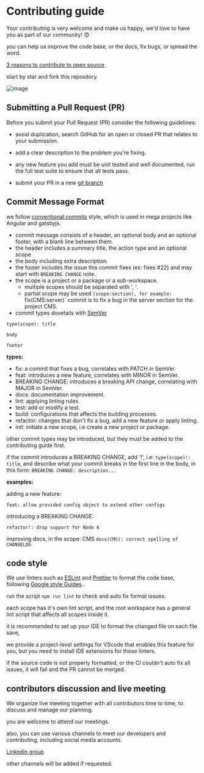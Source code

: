 # Contributing guide

Your contributing is very welcome and make us happy, we'd love to have you as part of our community! 😍

you can help us improve the code base, or the docs, fix bugs, or spread the word.

[3 reasons to contribute to open source](https://opensource.com/article/20/6/why-contribute-open-source)

start by star and fork this repository.

![image](https://user-images.githubusercontent.com/57308531/116622568-34e20f80-a945-11eb-8e7a-f6eb30ae2095.png)

## Submitting a Pull Request (PR)

Before you submit your Pull Request (PR) consider the following guidelines:

- avoid duplication, search GitHub for an open or closed PR that relates to your submission.

- add a clear description to the problem you're fixing.

- any new feature you add must be unit tested and well documented, run the full test suite to ensure that all tests pass.

- submit your PR in a new [git branch](https://git-scm.com/book/en/v2/Git-Branching-Basic-Branching-and-Merging)

## Commit Message Format

we follow [conventional commits](https://conventionalcommits.org/) style, which is used in mega projects like Angular and gatsbyjs.

- commit message consists of a header, an optional body and an optional footer, with a blank line between them.
- the header includes a summary title, the action type and an optional scope
- the body including extra description.
- the footer includes the issue this commit fixes (ex: fixes #22) and may start with `BREAKING CHANGE` note.
- the scope is a project or a package or a sub-workspace.
  - multiple scopes should be separated with ', '.
  - partial scope may be used `(scope:section), for example: `fix(CMS:server)` commit is to fix a bug in the server section for the project CMS.
- commit types dovetails with [SemVer](https://semver.org/)

```
type(scope): title

body

footer
```

**types:**

- fix: a commit that fixes a bug, correlates with PATCH in SemVer.
- feat: introduces a new feature, correlates with MINOR in SemVer.
- BREAKING CHANGE: introduces a breaking API change, correlating with MAJOR in SemVer.
- docs: documentation improvement.
- lint: applying linting rules.
- test: add or modify a test.
- build: configurations that affects the building processes.
- refactor: changes that don't fix a bug, add a new feature or apply linting.
- init: initiate a new scope, i.e create a new project or package.

other commit types may be introduced, but they must be added to the contributing guide first.

if the commit introduces a BREAKING CHANGE, add '!', i.e: `type(scope)!: title`, and describe what your commit breaks in the first line in the body, in this form:
`BREAKING CHANGE: description...`

**examples:**

adding a new feature:

`feat: allow provided config object to extend other configs`

introducing a BREAKING CHANGE:

`refactor!: drop support for Node 6`

improving docs, in the scope: CMS
`docs(CMS): correct spelling of CHANGELOG`

## code style

We use linters such as [ESLint](https://eslint.org/) and [Prettier](https://prettier.io/) to format the code base, following [Google style Guides](https://google.github.io/styleguide/)..

run the script `npm run lint` to check and auto fix format issues.

each scope has it's own lint script, and the root workspace has a general lint script that affects all scopes inside it.

it is recommended to set up your IDE to format the changed file on each file save,

we provide a project-level settings for VScode that enables this feature for you, but you need to install IDE extensions for these linters.

if the source code is not properly formatted, or the CI couldn't auto fix all issues, it will fail and the PR cannot be merged.

## contributors discussion and live meeting

We organize live meeting together with all contributors time to time, to discuss and manage our planning.

you are welcome to attend our meetings.

also, you can use various channels to meet our developers and contributing, including social media accounts.

[Linkedin group](https://linkedin.com/groups/9050700)

other channels will be added if requested.
